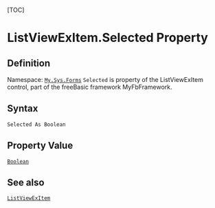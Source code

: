 [TOC]
# ListViewExItem.Selected Property

## Definition
Namespace: [`My.Sys.Forms`](My.Sys.Forms.md)
`Selected` is property of the ListViewExItem control, part of the freeBasic framework MyFbFramework.
## Syntax
```freeBasic
Selected As Boolean
```
## Property Value
[`Boolean`]("https://www.freebasic.net/wiki/KeyPgBoolean")
## See also
[`ListViewExItem`](ListViewExItem.md)
